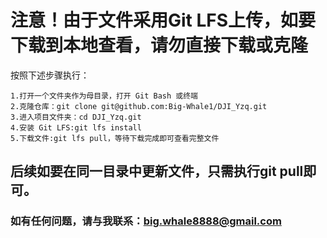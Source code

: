 # 注意！由于文件采用Git LFS上传，如要下载到本地查看，请勿直接下载或克隆
  按照下述步骤执行：  
  
    1.打开一个文件夹作为母目录，打开 Git Bash 或终端    
    2.克隆仓库：git clone git@github.com:Big-Whale1/DJI_Yzq.git    
    3.进入项目文件夹：cd DJI_Yzq.git    
    4.安装 Git LFS:git lfs install    
    5.下载文件:git lfs pull，等待下载完成即可查看完整文件  
## 后续如要在同一目录中更新文件，只需执行git pull即可。
### 如有任何问题，请与我联系：big.whale8888@gmail.com
